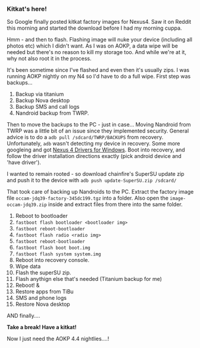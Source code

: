 <!--
PostId: 1756741514537983741
Title    : Upgrading to Kitkat on Nexus4 from rooted, custom 4.3 ROM
Labels   : Android
Format	 : markdown
-->
### Kitkat's here!
So Google finally posted kitkat factory images for Nexus4. Saw it on Reddit this morning and started the download before
I had my morning cuppa.

Hmm - and then to flash. Flashing image will nuke your device (including all photos etc) which I didn't want. As I was on
AOKP, a data wipe will be needed but there's no reason to kill my storage too. And while we're at it, why not also root 
it in the process.

It's been sometime since I've flashed and even then it's usually zips. I was running AOKP nightly
on my N4 so I'd have to do a full wipe. First step was backups...

1. Backup via titanium
2. Backup Nova desktop
3. Backup SMS and call logs
4. Nandroid backup from TWRP.

Then to move the backups to the PC - just in case... Moving Nandroid from TWRP was a little bit of an issue since they
implemented security. General advice is to do a `adb pull /sdcard/TWRP/BACKUPS` from recovery. Unfortunately, `adb` wasn't
detecting my device in recovery. Some more googleing and got [Nexus 4 Drivers for Windows](http://forum.xda-developers.com/showthread.php?t=1992345). Boot into recovery, and follow the driver installation directions exactly (pick android device and 'have driver').

I wanted to remain rooted - so download chainfire's SuperSU update zip and push it to the device with `adb push update-SuperSU.zip /sdcard/`

That took care of backing up Nandroids to the PC. Extract the factory image file `occam-jdq39-factory-345dc199.tgz` into 
a folder. Also open the `image-occam-jdq39.zip` inside and extract files from there into the same folder.

1. Reboot to bootloader
2. `fastboot flash bootloader <bootloader img>`
3. `fastboot reboot-bootloader`
4. `fastboot flash radio <radio img>`
5. `fastboot reboot-bootloader`
6. `fastboot flash boot boot.img`
7. `fastboot flash system system.img`
8. Reboot into recovery console.
9. Wipe data 
9. Flash the superSU zip.
9. Flash anythign else that's needed (Titanium backup for me)
9. Reboot! & 
10. Restore apps from TiBu
11. SMS and phone logs
12. Restore Nova desktop 

AND finally....

**Take a break! Have a kitkat!**

Now I just need the AOKP 4.4 nightlies....!
